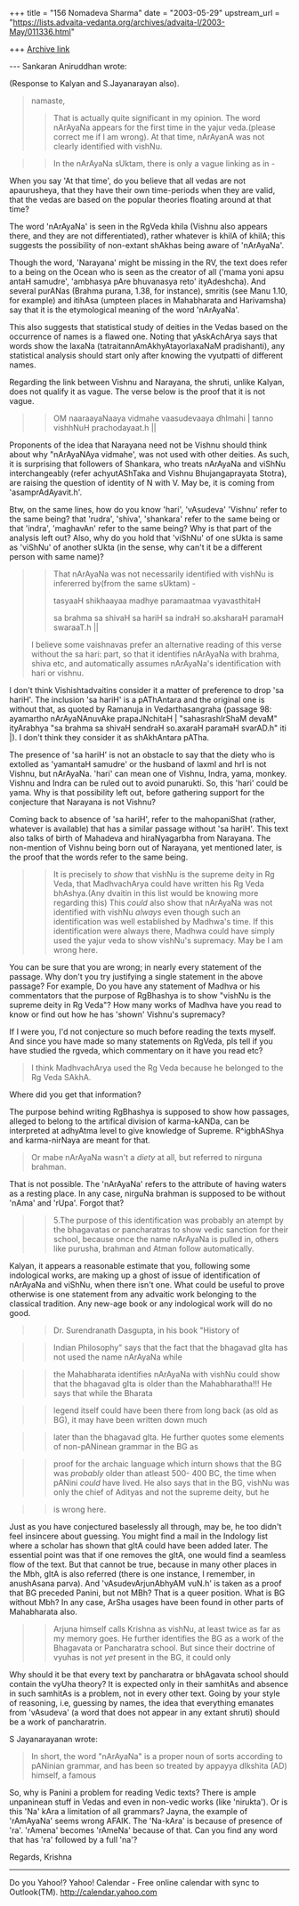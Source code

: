 +++
title = "156 Nomadeva Sharma"
date = "2003-05-29"
upstream_url = "https://lists.advaita-vedanta.org/archives/advaita-l/2003-May/011336.html"

+++
[Archive link](https://lists.advaita-vedanta.org/archives/advaita-l/2003-May/011336.html)


--- Sankaran Aniruddhan <ani at ee.washington.edu> wrote:

(Response to Kalyan and S.Jayanarayan also).

> namaste,
> 
> > That is actually quite significant in my opinion.
> > The word nArAyaNa appears for the first time
> > in the yajur veda.(please correct me if I am
> > wrong). At that time, nArAyanA was not clearly
> > identified with vishNu. 

> > In the nArAyaNa
> > sUktam, there is only a vague linking as in -

When you say 'At that time', do you believe that all
vedas are not apaurusheya, that they have their own
time-periods when they are valid, that the vedas are
based on the popular theories floating around at that
time?

The word 'nArAyaNa' is seen in the RgVeda khila
(Vishnu also appears there, and they are not
differentiated), rather whatever is khilA of khilA;
this suggests the possibility of non-extant shAkhas
being aware of 'nArAyaNa'. 

Though the word, 'Narayana' might be missing in the
RV, the text does refer to a being on the Ocean who is
seen as the creator of all ('mama yoni apsu antaH
samudre', 'ambhasya pAre bhuvanasya reto'
ityAdeshcha). And several purANas (Brahma purana,
1.38, for instance), smritis (see Manu 1.10, for
example) and itihAsa (umpteen places in Mahabharata
and Harivamsha) say that it is the etymological
meaning of the word 'nArAyaNa'.

This also suggests that statistical study of deities
in the Vedas based on the occurrence of names is a
flawed one. Noting that yAskAchArya says that words
show the laxaNa (tatraitannAmAkhyAtayorlaxaNaM
pradishanti), any statistical analysis should start
only after knowing the vyutpatti of different names. 

Regarding the link between Vishnu and Narayana, the
shruti, unlike Kalyan, does not qualify it as vague.
The verse below is the proof that it is not vague. 

> > OM naaraayaNaaya vidmahe vaasudevaaya dhImahi |
> > tanno vishhNuH prachodayaat.h ||

Proponents of the idea that Narayana need not be
Vishnu should think about why "nArAyaNAya vidmahe',
was not used with other deities. As such, it is
surprising that followers of Shankara, who treats
nArAyaNa and viShNu interchangeably (refer
achyutAShTaka and Vishnu Bhujangaprayata Stotra), are
raising the question of identity of N with V. May be,
it is coming from 'asamprAdAyavit.h'.

Btw, on the same lines, how do you know 'hari',
'vAsudeva' 'Vishnu' refer to the same being? that
'rudra', 'shiva', 'shankara' refer to the same being
or that 'indra', 'maghavAn' refer to the same being?
Why is that part of the analysis left out? Also, why
do you hold that 'viShNu' of one sUkta is same as
'viShNu' of another sUkta (in the sense, why can't it
be a different person with same name)? 

> > That  nArAyaNa was not necessarily identified with
> > vishNu is infererred by(from the same sUktam) -
> > 
> > tasyaaH shikhaayaa madhye paramaatmaa vyavasthitaH
> > 
> > sa brahma sa shivaH sa hariH sa indraH 
> > so.aksharaH  paramaH swaraaT.h ||
> 
> I believe some vaishnavas prefer an alternative
> reading of this verse without the sa hari: part,
> so that it identifies nArAyaNa with brahma, shiva
> etc, and automatically assumes nArAyaNa's
> identification with hari or vishnu.

I don't think Vishishtadvaitins consider it a matter
of preference to drop 'sa hariH'. The inclusion 'sa
hariH' is a pAThAntara and the original one is without
that, as quoted by Ramanuja in Vedarthasangraha
(passage 98: ayamartho nArAyaNAnuvAke prapaJNchitaH |
"sahasrashIrShaM devaM" ityArabhya "sa brahma sa
shivaH sendraH so.axaraH paramaH svarAD.h" iti |). I
don't think they consider it as shAkhAntara pATha.

The presence of 'sa hariH' is not an obstacle to say
that the diety who is extolled as 'yamantaH samudre'
or the husband of laxmI and hrI is not Vishnu, but
nArAyaNa. 'hari' can mean one of Vishnu, Indra, yama,
monkey. Vishnu and Indra can be ruled out to avoid
punarukti. So, this 'hari' could be yama. Why is that
possibility left out, before gathering support for the
conjecture that Narayana is not Vishnu?

Coming back to absence of 'sa hariH', refer to the
mahopaniShat (rather, whatever is available) that has
a similar passage without 'sa hariH'. This text also
talks of birth of Mahadeva and hiraNyagarbha from
Narayana. The non-mention of Vishnu being born out of
Narayana, yet mentioned later, is the proof that the
words refer to the same being.

> > It is precisely to *show* that vishNu is the
> > supreme deity in Rg Veda, that MadhvachArya could 
> > have written his Rg Veda bhAshya.(Any dvaitin in 
> > this list would be knowing more regarding this) 
> > This *could* also show that nArAyaNa was not 
> > identified with vishNu *always* even though such 
> > an identification was well established by Madhwa's
> > time. If this identification were always there, 
> > Madhwa could have simply used the yajur veda to 
> > show vishNu's supremacy. 
> > May be I am wrong here.

You can be sure that you are wrong; in nearly every
statement of the passage. Why don't you try justifying
a single statement in the above passage? For example,
Do you have any statement of Madhva or his
commentators that the purpose of RgBhashya is to show
"vishNu is the supreme deity in Rg Veda"? How many
works of Madhva have you read to know or find out how
he has 'shown' Vishnu's supremacy?

If I were you, I'd not conjecture so much before
reading the texts myself. And since you have made so
many statements on RgVeda, pls tell if you have
studied the rgveda, which commentary on it have you
read etc? 

> I think MadhvachArya used the Rg Veda because 
> he belonged to the Rg Veda SAkhA.

Where did you get that information?

The purpose behind writing RgBhashya is supposed to
show how passages, alleged to belong to the artifical
division of karma-kANDa, can be interpreted at
adhyAtma level to give knowledge of Supreme.
R^igbhAShya and karma-nirNaya are meant for that.

> Or mabe nArAyaNa wasn't a *diety* at all, but
> referred to nirguna brahman.

That is not possible. The 'nArAyaNa' refers to the
attribute of having waters as a resting place. In any
case, nirguNa brahman is supposed to be without 'nAma'
and 'rUpa'. Forgot that?

> > 5.The purpose of this identification was probably
> > an atempt by the bhagavatas or pancharatras to 
> > show vedic sanction for their school, because
> > once the name nArAyaNa is pulled in, others like
> > purusha, brahman and Atman follow automatically.

Kalyan, it appears a reasonable estimate that you,
following some indological works, are making up a
ghost of issue of identification of nArAyaNa and
viShNu, when there isn't one. What could be useful to
prove otherwise is one statement from any advaitic
work belonging to the classical tradition. Any new-age
book or any indological work will do no good.

> > Dr. Surendranath Dasgupta, in his book "History of

> > Indian Philosophy" says that the fact that the 
> > bhagavad gIta has not used the name nArAyaNa while

> > the Mahabharata identifies nArAyaNa with vishNu 
> > could show that the bhagavad gIta is older than 
> > the Mahabharatha!!! He says that while the Bharata

> > legend itself could have been there from long back
> > (as old as BG), it may have been written down much

> > later than the bhagavad gIta. He further quotes 
> > some elements of non-pANinean grammar in the BG as

> > proof for the archaic language which inturn shows 
> > that the BG was *probably* older than atleast 500-
> > 400 BC, the time when pANini *could* have lived. 
> > He also says that in the BG, vishNu was only the 
> > chief of Adityas and not the supreme deity, but he

> > is wrong here. 

Just as you have conjectured baselessly all through,
may be, he too didn't feel insincere about guessing.
You might find a mail in the Indology list where a
scholar has shown that gItA could have been added
later. The essential point was that if one removes the
gItA, one would find a seamless flow of the text. But
that cannot be true, because in many other places in
the Mbh, gItA is also referred (there is one instance,
I remember, in anushAsana parva). And
'vAsudevArjunAbhyAM vuN.h' is taken as a proof that BG
preceded Panini, but not MBh? That is a queer
position. What is BG without Mbh? In any case, ArSha
usages have been found in other parts of Mahabharata
also. 

> > Arjuna himself calls Krishna as vishNu, at least 
> > twice as far as my memory goes. He further 
> > identifies the BG as a work of the Bhagavata or 
> > Pancharatra school. But since their doctrine of 
> > vyuhas is not *yet* present in the BG, it could 
> > only 

Why should it be that every text by pancharatra or
bhAgavata school should contain the vyUha theory? It
is expected only in their samhitAs and absence in such
samhitAs is a problem, not in every other text. Going
by your style of reasoning, i.e, guessing by names,
the idea that everything emanates from 'vAsudeva' (a
word that does not appear in any extant shruti) should
be a work of pancharatrin.

S Jayanarayanan wrote:

> In short, the word "nArAyaNa" is a proper noun of
> sorts according to pANinian grammar, and has been so
> treated by appayya dIkshita (AD) himself, a famous

So, why is Panini a problem for reading Vedic texts?
There is ample unpaninean stuff in Vedas and even in
non-vedic works (like 'nirukta'). Or is this 'Na' kAra
a limitation of all grammars? Jayna, the example of
'rAmAyaNa' seems wrong AFAIK. The 'Na-kAra' is because
of presence of 'ra'. 'rAmena' becomes 'rAmeNa' because
of that. Can you find any word that has 'ra' followed
by a full 'na'?

Regards,
Krishna



__________________________________
Do you Yahoo!?
Yahoo! Calendar - Free online calendar with sync to Outlook(TM).
http://calendar.yahoo.com

